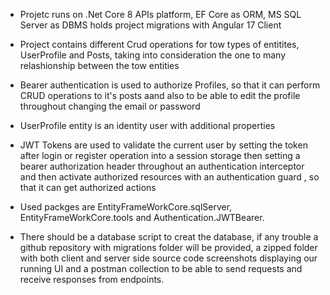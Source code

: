 * Projetc runs on .Net Core 8 APIs platform, EF Core as ORM, MS SQL Server as DBMS holds project migrations with Angular 17 Client
  
* Project contains different Crud operations for tow types of entitites, UserProfile and Posts, taking into consideration the one to many relashionship between the tow entities

* Bearer authentication is used to authorize Profiles, so that it can perform CRUD operations to it's posts aand also to be able to edit the profile throughout changing the email or password

* UserProfile entity is an identity user with additional properties

* JWT Tokens are used to validate the current user by setting the token after login or register operation  into a session storage then setting a bearer authorization header throughout an authentication
 interceptor and then activate authorized resources with an authentication guard , so that it can get authorized actions

* Used packges are EntityFrameWorkCore.sqlServer, EntityFrameWorkCore.tools and Authentication.JWTBearer.

* There should be a database script to creat the database, if any trouble a github repository with migrations folder will be provided, a zipped folder with both client and server side source code screenshots
  displaying our running UI and a postman collection to be able to send requests and receive responses from endpoints. 
